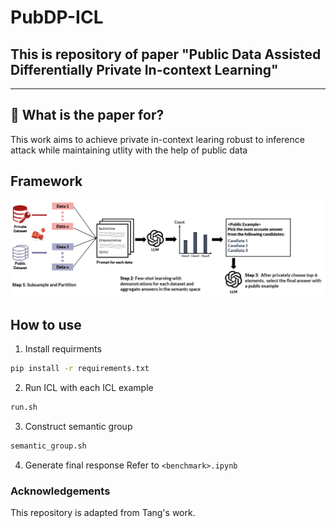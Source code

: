 # PubDP-ICL 
## This is repository of paper "Public Data Assisted Differentially Private In-context Learning"  
--- 
## 🤔 What is the paper for?

This work aims to achieve private in-context learing robust to inference attack while maintaining utlity with the help of public data 

## Framework
<img src="./Figure/Schematic_diagram.PNG" width="1000px" title="Framework"></img>



## How to use 
1. Install requirments

```bash
pip install -r requirements.txt 
```

2. Run ICL with each ICL example 

```bash
run.sh 
```

3. Construct semantic group 

```bash
semantic_group.sh 
``` 

4. Generate final response 
Refer to `<benchmark>.ipynb` 

### Acknowledgements 
This repository is adapted from Tang's work. 